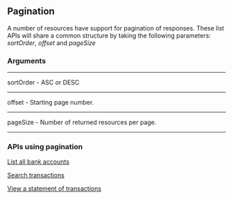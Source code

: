 ## Pagination

A number of resources have support for pagination of responses. These list APIs will share a common structure by taking the following parameters: *sortOrder*, *offset* and *pageSize*

### Arguments
***
sortOrder    - ASC or DESC
***
offset         - Starting page number.
***
pageSize    - Number of returned resources per page.
***

### APIs using pagination

[List all bank accounts](1_0_0#/http/api-endpoints/beneficiary-bank-accounts/list-bank-accounts)

[Search transactions](1_0_0#/http/api-endpoints/transactions/search-transactions)

[View a statement of transactions](1_0_0#/http/api-endpoints/statements/get-statement)